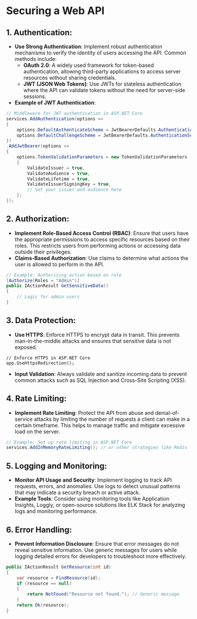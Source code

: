 # Securing a Web API

## 1. Authentication:
- **Use Strong Authentication**: Implement robust authentication mechanisms to verify the identity of users accessing the API. Common methods include:
  - **OAuth 2.0**: A widely used framework for token-based authentication, allowing third-party applications to access server resources without sharing credentials.
  - **JWT (JSON Web Tokens)**: Use JWTs for stateless authentication where the API can validate tokens without the need for server-side sessions.
- **Example of JWT Authentication**:

```csharp
// Middleware for JWT authentication in ASP.NET Core
services.AddAuthentication(options =>
{
    options.DefaultAuthenticateScheme = JwtBearerDefaults.AuthenticationScheme;
    options.DefaultChallengeScheme = JwtBearerDefaults.AuthenticationScheme;
})
.AddJwtBearer(options =>
{
    options.TokenValidationParameters = new TokenValidationParameters
    {
        ValidateIssuer = true,
        ValidateAudience = true,
        ValidateLifetime = true,
        ValidateIssuerSigningKey = true,
        // Set your issuer and audience here
    };
});
```

## 2. Authorization:
- **Implement Role-Based Access Control (RBAC)**: Ensure that users have the appropriate permissions to access specific resources based on their roles. This restricts users from performing actions or accessing data outside their privileges.
- **Claims-Based Authorization**: Use claims to determine what actions the user is allowed to perform in the API.

```csharp
// Example: Authorizing action based on role
[Authorize(Roles = "Admin")]
public IActionResult GetSensitiveData()
{
    // Logic for admin users
}
``` 

## 3. Data Protection:
- **Use HTTPS**: Enforce HTTPS to encrypt data in transit. This prevents man-in-the-middle attacks and ensures that sensitive data is not exposed.

```plaintext
// Enforce HTTPS in ASP.NET Core
app.UseHttpsRedirection();
```

- **Input Validation**: Always validate and sanitize incoming data to prevent common attacks such as SQL Injection and Cross-Site Scripting (XSS).

## 4. Rate Limiting:
- **Implement Rate Limiting**: Protect the API from abuse and denial-of-service attacks by limiting the number of requests a client can make in a certain timeframe. This helps to manage traffic and mitigate excessive load on the server.

```csharp
// Example: Set up rate limiting in ASP.NET Core
services.AddInMemoryRateLimiting(); // or other strategies like Redis
```

## 5. Logging and Monitoring:
- **Monitor API Usage and Security**: Implement logging to track API requests, errors, and anomalies. Use logs to detect unusual patterns that may indicate a security breach or active attack.
- **Example Tools**: Consider using monitoring tools like Application Insights, Loggly, or open-source solutions like ELK Stack for analyzing logs and monitoring performance.

## 6. Error Handling:
- **Prevent Information Disclosure**: Ensure that error messages do not reveal sensitive information. Use generic messages for users while logging detailed errors for developers to troubleshoot more effectively.

```csharp
public IActionResult GetResource(int id)
{
    var resource = FindResource(id);
    if (resource == null)
    {
        return NotFound("Resource not found."); // Generic message
    }
    return Ok(resource);
}
```
